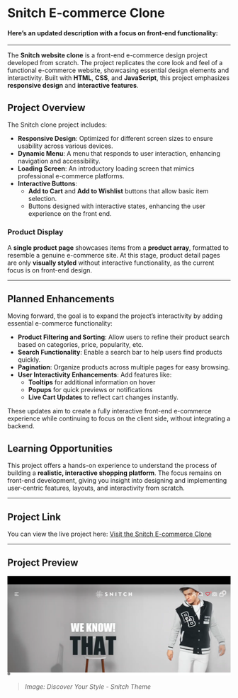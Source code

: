 # Snitch E-commerce Clone

#### Here’s an updated description with a focus on front-end functionality:

---

The **Snitch website clone** is a front-end e-commerce design project developed from scratch. The project replicates the core look and feel of a functional e-commerce website, showcasing essential design elements and interactivity. Built with **HTML**, **CSS**, and **JavaScript**, this project emphasizes **responsive design** and **interactive features**.

## Project Overview

The Snitch clone project includes:

- **Responsive Design**: Optimized for different screen sizes to ensure usability across various devices.
- **Dynamic Menu**: A menu that responds to user interaction, enhancing navigation and accessibility.
- **Loading Screen**: An introductory loading screen that mimics professional e-commerce platforms.
- **Interactive Buttons**:
  - **Add to Cart** and **Add to Wishlist** buttons that allow basic item selection.
  - Buttons designed with interactive states, enhancing the user experience on the front end.

### Product Display

A **single product page** showcases items from a **product array**, formatted to resemble a genuine e-commerce site. At this stage, product detail pages are only **visually styled** without interactive functionality, as the current focus is on front-end design.

---

## Planned Enhancements

Moving forward, the goal is to expand the project’s interactivity by adding essential e-commerce functionality:

- **Product Filtering and Sorting**: Allow users to refine their product search based on categories, price, popularity, etc.
- **Search Functionality**: Enable a search bar to help users find products quickly.
- **Pagination**: Organize products across multiple pages for easy browsing.
- **User Interactivity Enhancements**: Add features like:
  - **Tooltips** for additional information on hover
  - **Popups** for quick previews or notifications
  - **Live Cart Updates** to reflect cart changes instantly.

These updates aim to create a fully interactive front-end e-commerce experience while continuing to focus on the client side, without integrating a backend.

## Learning Opportunities

This project offers a hands-on experience to understand the process of building a **realistic, interactive shopping platform**. The focus remains on front-end development, giving you insight into designing and implementing user-centric features, layouts, and interactivity from scratch.

---

## Project Link

You can view the live project here:
[Visit the Snitch E-commerce Clone](https://myecommerceproject-1.netlify.app/)

---

## Project Preview

![Snitch Theme](./Discover-Your-Style-SNITCH.png)

> _Image: Discover Your Style - Snitch Theme_
